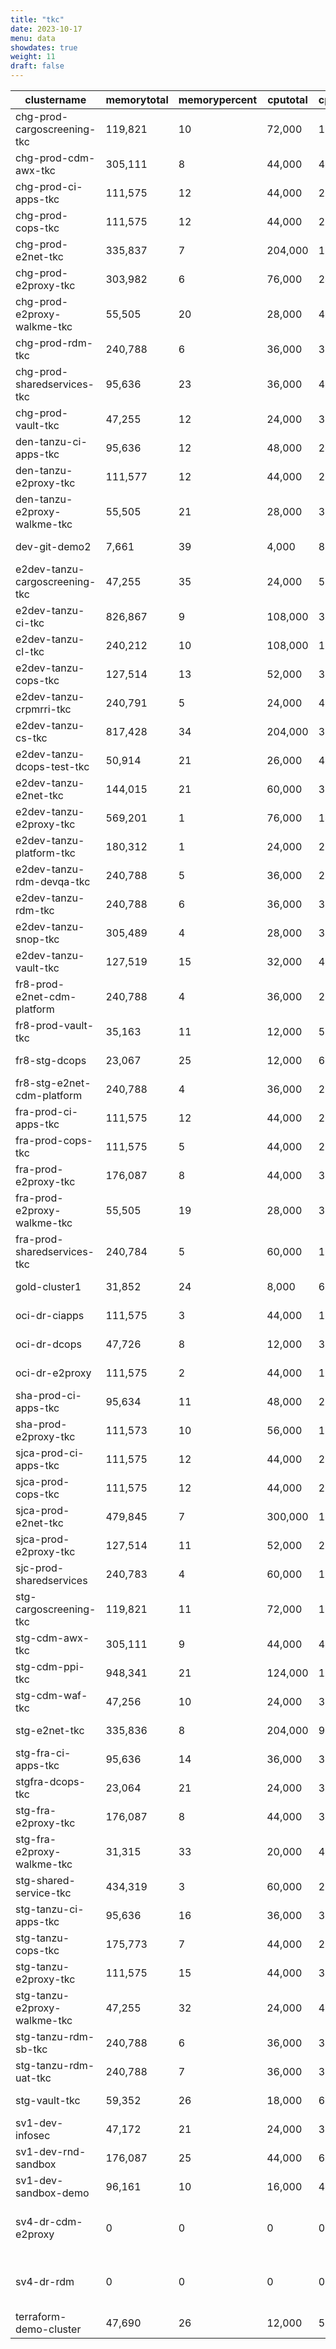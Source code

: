 ```yaml
---
title: "tkc"
date: 2023-10-17
menu: data
showdates: true
weight: 11
draft: false
---
```

<!--more-->
| clustername                    | memorytotal | memorypercent | cputotal | cpupercent | nodecount | health       | message                                           |
| ------------------------------ | ----------- | ------------- | -------- | ---------- | --------- | ------------ | ------------------------------------------------- |
| chg-prod-cargoscreening-tkc    |     119,821 |            10 |   72,000 |         15 |         6 | HEALTHY      | Cluster is healthy                                |
| chg-prod-cdm-awx-tkc           |     305,111 |             8 |   44,000 |         42 |         7 | HEALTHY      | Cluster is healthy                                |
| chg-prod-ci-apps-tkc           |     111,575 |            12 |   44,000 |         29 |         7 | HEALTHY      | Cluster is healthy                                |
| chg-prod-cops-tkc              |     111,575 |            12 |   44,000 |         29 |         7 | HEALTHY      | Cluster is healthy                                |
| chg-prod-e2net-tkc             |     335,837 |             7 |  204,000 |         11 |        15 | HEALTHY      | Cluster is healthy                                |
| chg-prod-e2proxy-tkc           |     303,982 |             6 |   76,000 |         24 |        11 | HEALTHY      | Cluster is healthy                                |
| chg-prod-e2proxy-walkme-tkc    |      55,505 |            20 |   28,000 |         41 |         5 | HEALTHY      | Cluster is healthy                                |
| chg-prod-rdm-tkc               |     240,788 |             6 |   36,000 |         33 |         6 | HEALTHY      | Cluster is healthy                                |
| chg-prod-sharedservices-tkc    |      95,636 |            23 |   36,000 |         49 |         6 | HEALTHY      | Cluster is healthy                                |
| chg-prod-vault-tkc             |      47,255 |            12 |   24,000 |         34 |         6 | HEALTHY      | Cluster is healthy                                |
| den-tanzu-ci-apps-tkc          |      95,636 |            12 |   48,000 |         24 |         6 | HEALTHY      | Cluster is healthy                                |
| den-tanzu-e2proxy-tkc          |     111,577 |            12 |   44,000 |         29 |         7 | HEALTHY      | Cluster is healthy                                |
| den-tanzu-e2proxy-walkme-tkc   |      55,505 |            21 |   28,000 |         38 |         5 | HEALTHY      | Cluster is healthy                                |
| dev-git-demo2                  |       7,661 |            39 |    4,000 |         86 |         2 | HEALTHY      | Cluster is healthy                                |
| e2dev-tanzu-cargoscreening-tkc |      47,255 |            35 |   24,000 |         56 |         6 | HEALTHY      | Cluster is healthy                                |
| e2dev-tanzu-ci-tkc             |     826,867 |             9 |  108,000 |         36 |         9 | HEALTHY      | Cluster is healthy                                |
| e2dev-tanzu-cl-tkc             |     240,212 |            10 |  108,000 |         16 |         9 | HEALTHY      | Cluster is healthy                                |
| e2dev-tanzu-cops-tkc           |     127,514 |            13 |   52,000 |         34 |         8 | HEALTHY      | Cluster is healthy                                |
| e2dev-tanzu-crpmrri-tkc        |     240,791 |             5 |   24,000 |         41 |         6 | HEALTHY      | Cluster is healthy                                |
| e2dev-tanzu-cs-tkc             |     817,428 |            34 |  204,000 |         31 |        27 | HEALTHY      | Cluster is healthy                                |
| e2dev-tanzu-dcops-test-tkc     |      50,914 |            21 |   26,000 |         46 |         8 | HEALTHY      | Cluster is healthy                                |
| e2dev-tanzu-e2net-tkc          |     144,015 |            21 |   60,000 |         33 |         6 | HEALTHY      | Cluster is healthy                                |
| e2dev-tanzu-e2proxy-tkc        |     569,201 |             1 |   76,000 |         14 |         7 | HEALTHY      | Cluster is healthy                                |
| e2dev-tanzu-platform-tkc       |     180,312 |             1 |   24,000 |         26 |         6 | HEALTHY      | Cluster is healthy                                |
| e2dev-tanzu-rdm-devqa-tkc      |     240,788 |             5 |   36,000 |         28 |         6 | HEALTHY      | Cluster is healthy                                |
| e2dev-tanzu-rdm-tkc            |     240,788 |             6 |   36,000 |         35 |         6 | HEALTHY      | Cluster is healthy                                |
| e2dev-tanzu-snop-tkc           |     305,489 |             4 |   28,000 |         37 |         5 | HEALTHY      | Cluster is healthy                                |
| e2dev-tanzu-vault-tkc          |     127,519 |            15 |   32,000 |         47 |         8 | HEALTHY      | Cluster is healthy                                |
| fr8-prod-e2net-cdm-platform    |     240,788 |             4 |   36,000 |         27 |         6 | HEALTHY      | Cluster is healthy                                |
| fr8-prod-vault-tkc             |      35,163 |            11 |   12,000 |         52 |         6 | HEALTHY      | Cluster is healthy                                |
| fr8-stg-dcops                  |      23,067 |            25 |   12,000 |         61 |         6 | HEALTHY      | Cluster is healthy                                |
| fr8-stg-e2net-cdm-platform     |     240,788 |             4 |   36,000 |         27 |         6 | HEALTHY      | Cluster is healthy                                |
| fra-prod-ci-apps-tkc           |     111,575 |            12 |   44,000 |         29 |         7 | HEALTHY      | Cluster is healthy                                |
| fra-prod-cops-tkc              |     111,575 |             5 |   44,000 |         21 |         7 | HEALTHY      | Cluster is healthy                                |
| fra-prod-e2proxy-tkc           |     176,087 |             8 |   44,000 |         33 |         7 | HEALTHY      | Cluster is healthy                                |
| fra-prod-e2proxy-walkme-tkc    |      55,505 |            19 |   28,000 |         35 |         5 | HEALTHY      | Cluster is healthy                                |
| fra-prod-sharedservices-tkc    |     240,784 |             5 |   60,000 |         19 |         6 | HEALTHY      | Cluster is healthy                                |
| gold-cluster1                  |      31,852 |            24 |    8,000 |         64 |         2 | HEALTHY      | Cluster is healthy                                |
| oci-dr-ciapps                  |     111,575 |             3 |   44,000 |         15 |         7 | HEALTHY      | Cluster is healthy                                |
| oci-dr-dcops                   |      47,726 |             8 |   12,000 |         32 |         3 | HEALTHY      | Cluster is healthy                                |
| oci-dr-e2proxy                 |     111,575 |             2 |   44,000 |         15 |         7 | HEALTHY      | Cluster is healthy                                |
| sha-prod-ci-apps-tkc           |      95,634 |            11 |   48,000 |         20 |         6 | HEALTHY      | Cluster is healthy                                |
| sha-prod-e2proxy-tkc           |     111,573 |            10 |   56,000 |         18 |         7 | HEALTHY      | Cluster is healthy                                |
| sjca-prod-ci-apps-tkc          |     111,575 |            12 |   44,000 |         29 |         7 | HEALTHY      | Cluster is healthy                                |
| sjca-prod-cops-tkc             |     111,575 |            12 |   44,000 |         29 |         7 | HEALTHY      | Cluster is healthy                                |
| sjca-prod-e2net-tkc            |     479,845 |             7 |  300,000 |         10 |        21 | HEALTHY      | Cluster is healthy                                |
| sjca-prod-e2proxy-tkc          |     127,514 |            11 |   52,000 |         27 |         8 | HEALTHY      | Cluster is healthy                                |
| sjc-prod-sharedservices        |     240,783 |             4 |   60,000 |         16 |         6 | HEALTHY      | Cluster is healthy                                |
| stg-cargoscreening-tkc         |     119,821 |            11 |   72,000 |         13 |         6 | HEALTHY      | Cluster is healthy                                |
| stg-cdm-awx-tkc                |     305,111 |             9 |   44,000 |         44 |         7 | HEALTHY      | Cluster is healthy                                |
| stg-cdm-ppi-tkc                |     948,341 |            21 |  124,000 |         19 |        17 | HEALTHY      | Cluster is healthy                                |
| stg-cdm-waf-tkc                |      47,256 |            10 |   24,000 |         30 |         6 | HEALTHY      | Cluster is healthy                                |
| stg-e2net-tkc                  |     335,836 |             8 |  204,000 |          9 |        15 | HEALTHY      | Cluster is healthy                                |
| stg-fra-ci-apps-tkc            |      95,636 |            14 |   36,000 |         36 |         6 | HEALTHY      | Cluster is healthy                                |
| stgfra-dcops-tkc               |      23,064 |            21 |   24,000 |         30 |         6 | HEALTHY      | Cluster is healthy                                |
| stg-fra-e2proxy-tkc            |     176,087 |             8 |   44,000 |         34 |         7 | HEALTHY      | Cluster is healthy                                |
| stg-fra-e2proxy-walkme-tkc     |      31,315 |            33 |   20,000 |         49 |         5 | HEALTHY      | Cluster is healthy                                |
| stg-shared-service-tkc         |     434,319 |             3 |   60,000 |         20 |         6 | HEALTHY      | Cluster is healthy                                |
| stg-tanzu-ci-apps-tkc          |      95,636 |            16 |   36,000 |         34 |         6 | HEALTHY      | Cluster is healthy                                |
| stg-tanzu-cops-tkc             |     175,773 |             7 |   44,000 |         29 |         7 | HEALTHY      | Cluster is healthy                                |
| stg-tanzu-e2proxy-tkc          |     111,575 |            15 |   44,000 |         30 |         7 | HEALTHY      | Cluster is healthy                                |
| stg-tanzu-e2proxy-walkme-tkc   |      47,255 |            32 |   24,000 |         49 |         6 | HEALTHY      | Cluster is healthy                                |
| stg-tanzu-rdm-sb-tkc           |     240,788 |             6 |   36,000 |         34 |         6 | HEALTHY      | Cluster is healthy                                |
| stg-tanzu-rdm-uat-tkc          |     240,788 |             7 |   36,000 |         35 |         6 | HEALTHY      | Cluster is healthy                                |
| stg-vault-tkc                  |      59,352 |            26 |   18,000 |         68 |         6 | HEALTHY      | Cluster is healthy                                |
| sv1-dev-infosec                |      47,172 |            21 |   24,000 |         38 |         6 | HEALTHY      | Cluster is healthy                                |
| sv1-dev-rnd-sandbox            |     176,087 |            25 |   44,000 |         66 |         7 | HEALTHY      | Cluster is healthy                                |
| sv1-dev-sandbox-demo           |      96,161 |            10 |   16,000 |         49 |         3 | HEALTHY      | Cluster is healthy                                |
| sv4-dr-cdm-e2proxy             |           0 |             0 |        0 |          0 |         6 | DISCONNECTED | Disconnected. Last heartbeat 2023-09-23T17:58:36Z |
| sv4-dr-rdm                     |           0 |             0 |        0 |          0 |         6 | DISCONNECTED | Disconnected. Last heartbeat 2023-09-23T18:03:17Z |
| terraform-demo-cluster         |      47,690 |            26 |   12,000 |         56 |         3 | HEALTHY      | Cluster is healthy                                |
